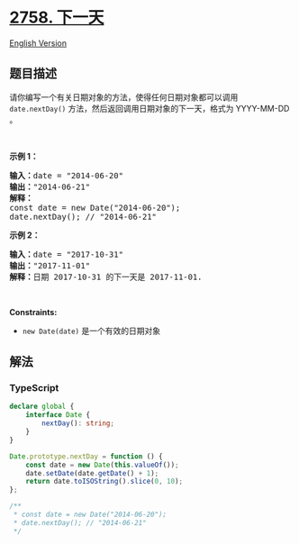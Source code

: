 # [2758. 下一天](https://leetcode.cn/problems/next-day)

[English Version](/solution/2700-2799/2758.Next%20Day/README_EN.md)

## 题目描述

<!-- 这里写题目描述 -->

<p>请你编写一个有关日期对象的方法，使得任何日期对象都可以调用 <code>date.nextDay()</code> 方法，然后返回调用日期对象的下一天，格式为 YYYY-MM-DD 。</p>

<p>&nbsp;</p>

<p><b>示例 1：</b></p>

<pre>
<b>输入：</b>date = "2014-06-20"
<b>输出：</b>"2014-06-21"
<b>解释：</b>
const date = new Date("2014-06-20");
date.nextDay(); // "2014-06-21"
</pre>

<p><strong class="example">示例 2：</strong></p>

<pre>
<b>输入：</b>date = "2017-10-31"
<strong>输出：</strong>"2017-11-01"
<b>解释：</b>日期 2017-10-31 的下一天是 2017-11-01.
</pre>

<p>&nbsp;</p>

<p><strong>Constraints:</strong></p>

<ul>
	<li><code>new Date(date)</code> 是一个有效的日期对象</li>
</ul>

## 解法

<!-- 这里可写通用的实现逻辑 -->

<!-- tabs:start -->

### **TypeScript**

<!-- 这里可写当前语言的特殊实现逻辑 -->

```ts
declare global {
    interface Date {
        nextDay(): string;
    }
}

Date.prototype.nextDay = function () {
    const date = new Date(this.valueOf());
    date.setDate(date.getDate() + 1);
    return date.toISOString().slice(0, 10);
};

/**
 * const date = new Date("2014-06-20");
 * date.nextDay(); // "2014-06-21"
 */
```

<!-- tabs:end -->
